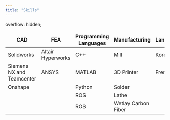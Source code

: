 ```yaml
---
title: "Skills"
---
```


<style>
table {
    border-collapse: collapse;
}
table, th, td {
   border: none;
}
blockquote {
    border-left: none;
    padding-left: 10px;
}
</style>

overflow: hidden;

| CAD                             | FEA               | Programming Languages | Manufacturing            | Languages |
| ---                             | ---               | ---                   | ---                      | ---       |        
| Solidworks                      | Altair Hyperworks | C++                   | Mill                     | Korean    |
| Siemens NX and Teamcenter       | ANSYS             | MATLAB                | 3D Printer               | French    |   
| Onshape                         |                   | Python                | Solder                   |           |
|                                 |                   | ROS                   | Lathe                    |           |
|                                 |                   | ROS                   | Wetlay Carbon Fiber      |           |

